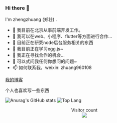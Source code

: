 ### Hi there 👋

I'm zhengzhuang (郑壮) .

- 🍒 我目前在北京从事前端开发工作。
- 📍 我可以在web、小程序、flutter等方面进行合作...
- 🔭 目前正在研究node后台服务相关的东西
- 🌱 我目前正在学习egg.js~
- 👯 我正在寻找合作的机会...
- 💬 可以式问我任何你想问的问题~
- 📫 如何联系我，weixin: zhuang960108

<a href='https://zhengzhuang96.github.io/blog/' target='_blank'>我的博客</a>

个人也喜欢写一些东西

![Anurag's GitHub stats](https://github-readme-stats.vercel.app/api?username=zhengzhuang96&show_icons=true&theme=radical)
![Top Lang](https://github-readme-stats.vercel.app/api/top-langs/?username=zhengzhuang96&layout=compact)

<p align="center"> 
  Visitor count<br>
  <img src="https://profile-counter.glitch.me/Happydong/count.svg" />
</p>

<!--
**zhengzhuang96/zhengzhuang96** is a ✨ _special_ ✨ repository because its `README.md` (this file) appears on your GitHub profile.

Here are some ideas to get you started:

- 🔭 I’m currently working on ...
- 🌱 I’m currently learning ...
- 👯 I’m looking to collaborate on ...
- 🤔 I’m looking for help with ...
- 💬 Ask me about ...
- 📫 How to reach me: ...
- 😄 Pronouns: ...
- ⚡ Fun fact: ...
-->
